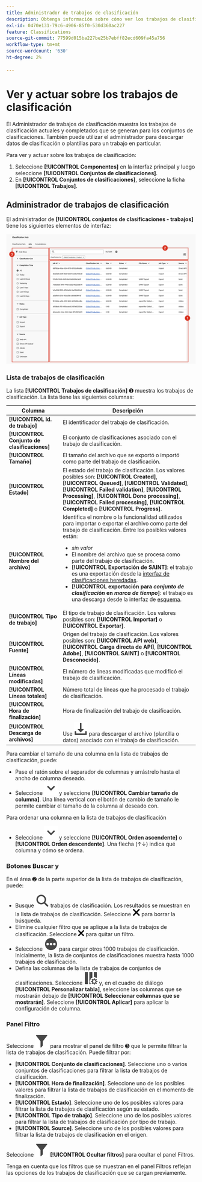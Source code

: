 ```yaml
---
title: Administrador de trabajos de clasificación
description: Obtenga información sobre cómo ver los trabajos de clasificación actuales y completados que se generan a partir de conjuntos de clasificaciones.
exl-id: 0470e131-79c6-4906-85f0-530d360ac227
feature: Classifications
source-git-commit: 77599d015ba227be25b7ebff82ecd609fa45a756
workflow-type: tm+mt
source-wordcount: '630'
ht-degree: 2%

---
```


# Ver y actuar sobre los trabajos de clasificación

El Administrador de trabajos de clasificación muestra los trabajos de clasificación actuales y completados que se generan para los conjuntos de clasificaciones. También puede utilizar el administrador para descargar datos de clasificación o plantillas para un trabajo en particular.

Para ver y actuar sobre los trabajos de clasificación:

1. Seleccione **[!UICONTROL Componentes]** en la interfaz principal y luego seleccione **[!UICONTROL Conjuntos de clasificaciones]**.
1. En **[!UICONTROL Conjuntos de clasificaciones]**, seleccione la ficha **[!UICONTROL Trabajos]**.

## Administrador de trabajos de clasificación

El administrador de **[!UICONTROL conjuntos de clasificaciones - trabajos]** tiene los siguientes elementos de interfaz:

![Conjuntos de clasificaciones - Administrador de trabajos](manage/assets/classifications-sets-jobs.png)



### Lista de trabajos de clasificación

La lista **[!UICONTROL Trabajos de clasificación]** ➊ muestra los trabajos de clasificación. La lista tiene las siguientes columnas:

| Columna | Descripción |
|---|---|
| **[!UICONTROL Id. de trabajo]** | El identificador del trabajo de clasificación. |
| **[!UICONTROL Conjunto de clasificaciones]** | El conjunto de clasificaciones asociado con el trabajo de clasificación. |
| **[!UICONTROL Tamaño]** | El tamaño del archivo que se exportó o importó como parte del trabajo de clasificación. |
| **[!UICONTROL Estado]** | El estado del trabajo de clasificación. Los valores posibles son: **[!UICONTROL Created]**, **[!UICONTROL Queued]**, **[!UICONTROL Validated]**, **[!UICONTROL Failed validation]**, **[!UICONTROL Processing]**, **[!UICONTROL Done processing]**, **[!UICONTROL Failed processing]**, **[!UICONTROL Completed]** o **[!UICONTROL Progress]**. |
| **[!UICONTROL Nombre del archivo]** | Identifica el nombre o la funcionalidad utilizados para importar o exportar el archivo como parte del trabajo de clasificación. Entre los posibles valores están: <ul><li>*sin valor*</li><li>El nombre del archivo que se procesa como parte del trabajo de clasificación.</li><li>**[!UICONTROL Exportación de SAINT]**: el trabajo es una exportación desde la [interfaz de clasificaciones heredadas](/help/components/classifications/importer/c-working-with-saint.md).</li><li>**[!UICONTROL exportación para _conjunto de clasificación_ en _marca de tiempo_]**: el trabajo es una descarga desde la interfaz de [esquema](manage/schema.md#download).</li></ul> |
| **[!UICONTROL Tipo de trabajo]** | El tipo de trabajo de clasificación. Los valores posibles son: **[!UICONTROL Importar]** o **[!UICONTROL Exportar]**. |
| **[!UICONTROL Fuente]** | Origen del trabajo de clasificación. Los valores posibles son: **[!UICONTROL API web]**, **[!UICONTROL Carga directa de API]**, **[!UICONTROL Adobe]**, **[!UICONTROL SAINT]** o **[!UICONTROL Desconocido]**. |
| **[!UICONTROL Líneas modificadas]** | El número de líneas modificadas que modificó el trabajo de clasificación. |
| **[!UICONTROL Líneas totales]** | Número total de líneas que ha procesado el trabajo de clasificación. |
| **[!UICONTROL Hora de finalización]** | Hora de finalización del trabajo de clasificación. |
| **[!UICONTROL Descarga de archivos]** | Use ![Descargar](/help/assets/icons/Download.svg) para descargar el archivo (plantilla o datos) asociado con el trabajo de clasificación. |

Para cambiar el tamaño de una columna en la lista de trabajos de clasificación, puede:

* Pase el ratón sobre el separador de columnas y arrástrelo hasta el ancho de columna deseado.
* Seleccione ![ChevronDown](/help/assets/icons/ChevronDown.svg) y seleccione **[!UICONTROL Cambiar tamaño de columna]**. Una línea vertical con el botón de cambio de tamaño le permite cambiar el tamaño de la columna al deseado con.

Para ordenar una columna en la lista de trabajos de clasificación

* Seleccione ![cheurón descendente](/help/assets/icons/ChevronDown.svg) y seleccione **[!UICONTROL Orden ascendente]** o **[!UICONTROL Orden descendente]**. Una flecha (↑↓) indica qué columna y cómo se ordena.


### Botones Buscar y

En el área ➋ de la parte superior de la lista de trabajos de clasificación, puede:

* Busque ![Buscar](/help/assets/icons/Search.svg) trabajos de clasificación. Los resultados se muestran en la lista de trabajos de clasificación. Seleccione ![CrossSize200](/help/assets/icons/CrossSize200.svg) para borrar la búsqueda.
* Elimine cualquier filtro que se aplique a la lista de trabajos de clasificación. Seleccione ![CrossSize100](/help/assets/icons/CrossSize100.svg) para quitar un filtro.
* Seleccione ![MoreCircle](/help/assets/icons/MoreCircle.svg) para cargar otros 1000 trabajos de clasificación. Inicialmente, la lista de conjuntos de clasificaciones muestra hasta 1000 trabajos de clasificación.
* Defina las columnas de la lista de trabajos de conjuntos de clasificaciones. Seleccione ![ColumnSetting](/help/assets/icons/ColumnSetting.svg) y, en el cuadro de diálogo **[!UICONTROL Personalizar tabla]**, seleccione las columnas que se mostrarán debajo de **[!UICONTROL Seleccionar columnas que se mostrarán]**. Seleccione **[!UICONTROL Aplicar]** para aplicar la configuración de columna.



### Panel Filtro

Seleccione ![Filter](/help/assets/icons/Filter.svg) para mostrar el panel de filtro ➌ que le permite filtrar la lista de trabajos de clasificación. Puede filtrar por:

* **[!UICONTROL Conjunto de clasificaciones]**. Seleccione uno o varios conjuntos de clasificaciones para filtrar la lista de trabajos de clasificación.
* **[!UICONTROL Hora de finalización]**. Seleccione uno de los posibles valores para filtrar la lista de trabajos de clasificación en el momento de finalización.
* **[!UICONTROL Estado]**. Seleccione uno de los posibles valores para filtrar la lista de trabajos de clasificación según su estado.
* **[!UICONTROL Tipo de trabajo]**. Seleccione uno de los posibles valores para filtrar la lista de trabajos de clasificación por tipo de trabajo.
* **[!UICONTROL Source]**. Seleccione uno de los posibles valores para filtrar la lista de trabajos de clasificación en el origen.


Seleccione ![Filtro](/help/assets/icons/Filter.svg) **[!UICONTROL Ocultar filtros]** para ocultar el panel Filtros.

Tenga en cuenta que los filtros que se muestran en el panel Filtros reflejan las opciones de los trabajos de clasificación que se cargan previamente.


<!--

**[!UICONTROL Components]** > **[!UICONTROL Classification sets]** > **[!UICONTROL Jobs]**

You cannot create jobs from this interface. Create jobs by uploading data to a classification set (either manually or through a configured external location), requesting a download file, or requesting a template file.

## Filter classification sets

The left side of the Classification set job manager provides filter settings to locate the desired job. Clicking the filter icon toggles the filter settings visibility. You can filter Classification sets by **[!UICONTROL Classification set]**, **[!UICONTROL Completion time]**, **[!UICONTROL Status]**, **[!UICONTROL Job Type]**, or **[!UICONTROL Source]**.

![Classification set job filters](../assets/classification-set-job-filters.png)

Additional filter options are available above the Classification set job manager columns:

* **[!UICONTROL Search by title]**: Search for jobs by filename.
* **[!UICONTROL Load more]**: The Classification set job manager initially displays up to 1000 jobs. If more jobs exist, click this button to load 1000 more jobs.
* **Show/Hide columns**: Toggle visibility for any column besides [!UICONTROL Filename] and [!UICONTROL Completion time].

## Classification set job manager columns

The following columns are available in the Classification set job manager:

* **[!UICONTROL Filename]**: The name of the upload or download file.
* **[!UICONTROL Classification set]**: The name of the Classification set that the file applies to. You can click the Classification set name to reach the Classification set's [Settings](manage/settings.md).
* **[!UICONTROL Size]**: The size of the file.
* **[!UICONTROL Status]**: The status of the job processing the file.
  * **[!UICONTROL Created]**: The job was submitted.
  * **[!UICONTROL Queued]**: The file is ready to be processed, and is waiting for a classification server to process the file.
  * **[!UICONTROL Validated]**: The file is valid and is waiting to be processed.
  * **[!UICONTROL Failed validation]**: The file is formatted incorrectly or otherwise invalid. The file does not go through processing.
  * **[!UICONTROL Processing]**: The file is actively being processed by Adobe.
  * **[!UICONTROL Failed processing]**: The file failed processing.
  * **[!UICONTROL Complete]**: Processing is complete. Classification data is visible in reporting.
  * **[!UICONTROL Failed]**: Generic failure not related to validation or processing.
* **[!UICONTROL Job type]**: The type of job.
* **[!UICONTROL Source]**: The job source.
* **[!UICONTROL File download]**: Only applies to download jobs, such as downloading classification data or downloading templates. When a download is ready, this column provides a download link.
* **[!UICONTROL Modified lines]**: The number of modified lines.
* **[!UICONTROL Completed lines]**: The number of completed lines.
* **[!UICONTROL Completion time]**: The date and time that the job completed (or failed).
-->